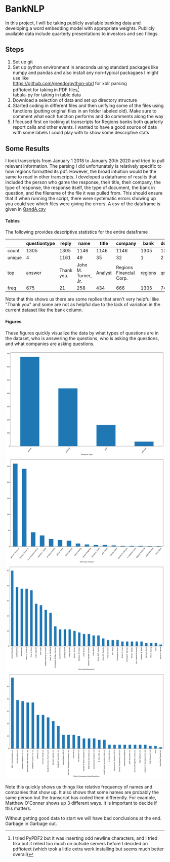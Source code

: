 # BankNLP
In this project, I will be taking publicly available banking data and developing a word embedding model with appropriate weights. Publicly available data include quarterly presentations to investors and sec filings.

## Steps
1) Set up git
2) Set up python environment in anaconda using standard packages like numpy and pandas and also install any non-typical packagaes I might use like\
https://github.com/greedo/python-xbrl for xblr parsing\
pdftotext for taking in PDF files[^1]\
tabula-py for taking in table data
3) Download a selection of data and set up directory structure
4) Started coding in different files and then unifying some of the files using functions (putting original files in an folder labeled old). Make sure to comment what each function performs and do comments along the way
5) I focused first on looking at transcripts for Regions banks both quarterly report calls and other events. I wanted to have a good source of data with some labels I could play with to show some descriptive stats

[^1]: I tried PyPDF2 but it was inserting odd newline characters, and I tried tika but it relied too much on outside servers before I decided on pdftotext (which took a little extra work installing but seems much better overall)

## Some Results
I took transcripts from January 1 2018 to January 20th 2020 and tried to pull relevant information. The parsing I did unfortunately is relatively specific to how regions formatted its pdf. However, the broad intuition would be the same to read in other transcripts. I developed a dataframe of results that included the person who game the response, their title, their company, the type of response, the response itself, the type of document, the bank in question, and the filename of the file it was pulled from. This should ensure that if when running the script, there were systematic errors showing up you could see which files were giving the errors. A csv of the dataframe is given in [QandA.csv](./data/QandA.csv)


#### Tables
The following provides descriptive statistics for the entire dataframe

|      |questiontype|  reply   |       name        | title |        company        | bank  |doctype|                            filename                             |
|------|------------|----------|-------------------|-------|-----------------------|-------|-------|-----------------------------------------------------------------|
|count |1305        |1305      |1146               |1146   |1146                   |1305   |1305   |1305                                                             |
|unique|           4|      1161|                 49|     35|                     32|      1|      2|                                                               19|
|top   |answer      |Thank you.|John M. Turner, Jr.|Analyst|Regions Financial Corp.|regions|qr     |../data/other/transcript\regions_Investor-Day-2019-Transcript.pdf|
|freq  |675         |21        |258                |434    |666                    |1305   |744    |129                                                              |

Note that this shows us there are some replies that aren't very helpful like "Thank you" and some are not as helpful due to the lack of variation in the current dataset like the bank column.

#### Figures
These figures quickly visualize the data by what types of questions are in the dataset, who is answering the questions, who is asking the questions, and what companies are asking questions.

![Types](./data/images/responses.png)
![Answers](./data/images/answer_names.png)
![QuestionNames](./data/images/question_names.png)
![QuestionNames](./data/images/question_companies.png)

Note this quickly shows us things like relative frequency of names and companies that show up. It also shows that some names are probably the same person but the transcript has coded them differently. For example, Matthew O'Conner shows up 3 different ways. It is important to decide if this matters.

Without getting good data to start we will have bad conclusions at the end. Garbage in Garbage out.
